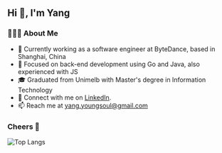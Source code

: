 <!--
**caffeaulait/caffeaulait** is a ✨ _special_ ✨ repository because its `README.md` (this file) appears on your GitHub profile.

Here are some ideas to get you started:

- 🔭 I’m currently working on ...
- 🌱 I’m currently learning ...
- 👯 I’m looking to collaborate on ...
- 🤔 I’m looking for help with ...
- 💬 Ask me about ...
- 📫 How to reach me: ...
- 😄 Pronouns: ...
- ⚡ Fun fact: ...
-->

<h2>Hi 👋, I'm Yang</h1>
<h3>👨🏻‍💻  About Me</h3>

- 💼 Currently working as a software engineer at ByteDance, based in Shanghai, China
- 🎯 Focused on back-end development using Go and Java, also experienced with JS
- 🎓 Graduated from Unimelb with Master's degree in Information Technology
- 💬 Connect with me on [LinkedIn](https://www.linkedin.com/in/yang-lu-097782134/).
- 📫 Reach me at yang.youngsoul@gmail.com

### Cheers 🍻

<!-- 
<b>Support:</b>
<p><a href="https://www.buymeacoffee.com/caffeaulait"> <img align="left" src="https://cdn.buymeacoffee.com/buttons/v2/default-yellow.png" height="50" width="210" alt="caffeaulait" /></a></p><br><br> -->


<!-- ![caffeaulait's GitHub stats](https://github-readme-stats.vercel.app/api?username=caffeaulait&count_private=true&show_icons=true) -->

![Top Langs](https://github-readme-stats.vercel.app/api/top-langs/?username=caffeaulait&layout=compact&langs_count=10&hide=asl,css,HTML)

